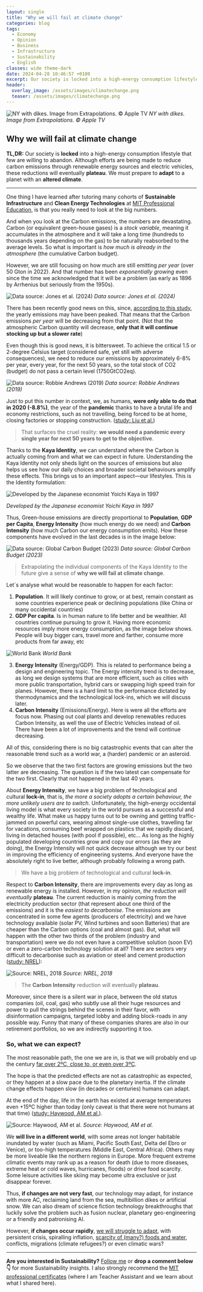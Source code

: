 ```yaml
---
layout: single
title: "Why we will fail at climate change"
categories: blog
tags:
  - Economy
  - Opinion
  - Business
  - Infrastructure
  - Sustainability
  - English
classes: wide theme-dark
date: 2024-04-28 10:46:57 +0100
excerpt: Our society is locked into a high-energy consumption lifestyle that few are willing to abandon. Although efforts are being made to reduce...
header:
  overlay_image: /assets/images/climatechange.png
  teaser: /assets/images/climatechange.png
---
```


![NY with dikes. Image from Extrapolations. ©️ Apple TV](https://media.licdn.com/dms/image/D4E12AQEFDapxYhHD5g/article-cover_image-shrink_720_1280/0/1715087020655?e=1722470400&v=beta&t=wEB6JuK6RSQGEo2Vj2JfdmyFr754Y-RM19HAT72XtuY)
_NY with dikes. Image from Extrapolations. ©️ Apple TV_

## Why we will fail at climate change

**TL,DR:** Our society is **locked** into a high-energy consumption lifestyle that few are willing to abandon. Although efforts are being made to reduce carbon emissions through renewable energy sources and electric vehicles, these reductions will eventually **plateau**. We must prepare to **adapt** to a planet with an **altered climate**.

---

One thing I have learned after tutoring many cohorts of **Sustainable Infrastructure** and **Clean Energy Technologies** at [MIT Professional Education](https://www.linkedin.com/school/mit-professional-education/), is that you really need to look at the big numbers.

And when you look at the Carbon emissions, the numbers are devastating. Carbon (or equivalent green-house gases) is a _stock variable_, meaning it accumulates in the atmosphere and it will take a long time (hundreds to thousands years depending on the gas) to be naturally reabsorbed to the average levels. So what is important is _how much is already in the atmosphere_ (the cumulative Carbon budget).

However, we are still focusing on how much are still emitting _per year_ (over 50 Gton in 2022). And that number has been _exponentially growing_ even since the time we acknowledged that it will be a problem (as early as 1896 by Arrhenius but seriously from the 1950s).

![Data source: Jones et al. (2024)](https://media.licdn.com/dms/image/D4E12AQHUO5bcBTl81w/article-inline_image-shrink_1000_1488/0/1714559431898?e=1722470400&v=beta&t=3R0myvE1EPeoKu1WeR3V5KwR_4xcJIWI4i4MfLUwUJA)
_Data source: Jones et al. (2024)_

There has been recently good news on this, since, [according to this study](https://climateanalytics.org/publications/when-will-global-greenhouse-gas-emissions-peak), the yearly emissions may have been peaked. That means that the Carbon emissions _per year_ will be decreasing from that point. (Not that the atmospheric Carbon quantity will decrease, **only that it will continue stocking up but a slower rate**)

Even though this is good news, it is bittersweet. To achieve the critical 1.5 or 2-degree Celsius target (considered safe, yet still with adverse consequences), we need to reduce our emissions by approximately 6-8% per year, every year, for the next 50 years, so the total stock of CO2 (budget) do not pass a certain level (1750GtCO2eq).

![Data source: Robbie Andrews (2019)](https://media.licdn.com/dms/image/D4E12AQGV8vB_5RqKJw/article-inline_image-shrink_1000_1488/0/1714561152211?e=1722470400&v=beta&t=qcD0BemY0L0lxjnbsYk6HiEOCwUAk_RwuLcwsbwUjXU)
_Data source: Robbie Andrews (2019)_

Just to put this number in context, we, as humans, **were only able to do that in 2020 (-8.8%)**, the year of the **pandemic** thanks to have a brutal life and economy restrictions, such as not travelling, being forced to be at home, closing factories or stopping construction. ([study: Liu et al.](https://www.nature.com/articles/s41467-020-18922-7))

> That surfaces the cruel reality: **we would need a pandemic every single year for next 50 years to get to the objective**.

Thanks to the **Kaya Identity**, we can understand where the Carbon is actually coming from and what we can expect in future. Understanding the Kaya Identity not only sheds light on the sources of emissions but also helps us see how our daily choices and broader societal behaviours amplify these effects. This brings us to an important aspect—our lifestyles. This is the Identity formulation:

![Developed by the Japanese economist Yoichi Kaya in 1997](https://media.licdn.com/dms/image/D5612AQHwupShg0BgtA/article-inline_image-shrink_1500_2232/0/1714646861254?e=1722470400&v=beta&t=cldFJCiP5J-CopfKtIkRkx-wLYkFFLHcyGg-PheVAk8)

_Developed by the Japanese economist Yoichi Kaya in 1997_

Thus, Green-house emissions are directly proportional to **Population**, **GDP per Capita**, **Energy Intensity** (how much energy do we need) and **Carbon Intensity** (how much Carbon our energy consumption emits). How these components have evolved in the last decades is in the image below:

![Data source: Global Carbon Budget (2023)](https://media.licdn.com/dms/image/D5612AQFL_kSDHOiB5Q/article-inline_image-shrink_1000_1488/0/1714646752660?e=1722470400&v=beta&t=cO3uMx3NtkmFm6FWDS3WNeWQ1reQJVoT5dPMeIttOec)
_Data source: Global Carbon Budget (2023)_

> Extrapolating the individual components of the Kaya Identity to the future give a sense of **why we will fail at climate change**.

Let´s analyse what would be reasonable to happen for each factor:

1. **Population**. It will likely continue to grow, or at best, remain constant as some countries experience peak or declining populations (like China or many occidental countries)
2. **GDP Per capita**. Is in human nature to life better and be wealthier. All countries continue pursuing to grow it. Having more economic resources imply more energy consumption, as the image below shows. People will buy bigger cars, travel more and farther, consume more products from far away, etc

![World Bank](https://media.licdn.com/dms/image/D4E12AQGdgDshcvytNw/article-inline_image-shrink_1000_1488/0/1714664423938?e=1722470400&v=beta&t=etDTR5Dut8ASF5sfd38DLPg0Y4YIQz-B5UEqR_eZi2U)
_World Bank_

3. **Energy Intensity** (Energy/GDP). This is related to performance being a design and engineering topic. The Energy intensity trend is to decrease, as long we design systems that are more efficient, such as cities with more public transportation, hybrid cars or swapping high speed train for planes. However, there is a hard limit to the performance dictated by thermodynamics and the technological lock-ins, which we will discuss later.
4. **Carbon Intensity** (Emissions/Energy). Here is were all the efforts are focus now. Phasing out coal plants and develop renewables reduces Carbon Intensity, as well the use of Electric Vehicles instead of oil. There have been a lot of improvements and the trend will continue decreasing.

All of this, considering there is no big catastrophic events that can alter the reasonable trend such as a world war, a (harder) pandemic or an asteroid.

So we observe that the two first factors are growing emissions but the two latter are decreasing. The question is if the two latest can compensate for the two first. Clearly that not happened in the last 40 years.

About **Energy Intensity**, we have a big problem of technological and cultural **lock-in**, that is, _the more a society adopts a certain behaviour, the more unlikely users are to switch_. Unfortunately, the high-energy occidental living model is what every society in the world pursues as a successful and wealthy life. What make us happy turns out to be owning and getting traffic-jammed on powerful cars, wearing almost single-use clothes, travelling far for vacations, consuming beef wrapped on plastics that we rapidly discard, living in detached houses (with pool if possible), etc... As long as the highly populated developing countries grow and copy our errors (as they are doing), the Energy Intensity will not quick decrease although we try our best in improving the efficiency of engineering systems. And everyone have the absolutely right to live better, although probably following a wrong path.

> We have a big problem of technological and cultural **lock-in**.

Respect to **Carbon Intensity**, there are improvements every day as long as renewable energy is installed. However, in my opinion, _the reduction will eventually_ **plateau**. The current reduction is mainly coming from the electricity production sector (that represent about one third of the emissions) and it is the _easiest to decarbonise_. The emissions are concentrated in some few agents (producers of electricity) and we have technology available (solar PV, Wind turbines and soon Batteries) that are cheaper than the Carbon options (coal and almost gas). But, what will happen with the other two thirds of the problem (industry and transportation) were we do not even have a competitive solution (soon EV) or even a zero-carbon technology solution at all? There are sectors very difficult to decarbonise such as aviation or steel and cement production ([study: NREL](https://www.nrel.gov/news/program/2018/envisioning-net-zero-emissions-science-article.html)):

![Source: NREL, 2018](https://media.licdn.com/dms/image/D4E12AQFEBUiZBrNyog/article-inline_image-shrink_1500_2232/0/1715078467409?e=1722470400&v=beta&t=Mc1qaO6dCCfexzRWkk7E9OjkqxcUUWgFAWOqxR0FrgU)
_Source: NREL, 2018_

> The **Carbon Intensity** reduction will eventually **plateau**.

Moreover, since there is a silent war in place, between the old status companies (oil, coal, gas) who subtly use all their huge resources and power to pull the strings behind the scenes in their favor, with disinformation campaigns, targeted lobby and adding block-roads in any possible way. Funny that many of these companies shares are also in our retirement portfolios, so we are indirectly supporting it too.

### So, what we can expect?

The most reasonable path, the one we are in, is that we will probably end up the century [far over 2ºC, close to, or even over 3ºC](https://www.theguardian.com/environment/article/2024/may/08/world-scientists-climate-failure-survey-global-temperature).

The hope is that the predicted effects are not as catastrophic as expected, or they happen at a slow pace due to the planetary inertia. If the climate change effects happen slow (in decades or centuries) humans can adapt.

At the end of the day, life in the earth has existed at average temperatures even +15ºC higher than today (only caveat is that there were not humans at that time) ([study: Haywood, AM et al.](https://www.researchgate.net/publication/332395869_What_can_Palaeoclimate_Modelling_do_for_you)).

![Source: Haywood, AM et al.](https://media.licdn.com/dms/image/D4E12AQEHw7B9UbJkwA/article-inline_image-shrink_1000_1488/0/1715079844985?e=1722470400&v=beta&t=EDiexBJUGyNxIobhNDrvy8vkh88JU8mxrvsSzfDJCRE)
_Source: Haywood, AM et al._

We **will live in a different world**, with some areas not longer habitable inundated by water (such as Miami, Pacific South East, Delta del Ebro or Venice), or too-high temperatures (Middle East, Central Africa). Others may be more liveable like the northern regions in Europe. More frequent extreme climatic events may rank up as a reason for death (due to more diseases, extreme heat or cold waves, hurricanes, floods) or drive food scarcity. Some leisure activities like skiing may become ultra exclusive or just disappear forever.

Thus, **if changes are not very fast**, our technology may adapt, for instance with more AC, reclaiming land from the sea, multibillion dikes or artificial snow. We can also dream of science fiction technology breakthroughs that luckily solve the problem such as fusion nuclear, planetary geo-engineering or a friendly and patronising AI.

However, **if changes occur rapidly**, [we will struggle to adapt](https://www.theguardian.com/environment/ng-interactive/2024/may/08/hopeless-and-broken-why-the-worlds-top-climate-scientists-are-in-despair), with persistent crisis, spiralling inflation, [scarcity of (many?) foods and water](https://www.theguardian.com/commentisfree/article/2024/may/08/british-farmer-food-climate-crisis-business), conflicts, migrations (climate refugees?) or even climatic wars?

---

**Are you interested in Sustainability?** [Follow me](https://www.linkedin.com/comm/mynetwork/discovery-see-all?usecase=PEOPLE_FOLLOWS&followMember=ingenierodavidgomez) or **drop a comment below👇** for more Sustainability insights. I also strongly recommend the [MIT professional certificates](https://online.professionalprogramsmit.com/blended-professional-certificate-chief-sustainability-officer) (where I am Teacher Assistant and we learn about what I shared here).
